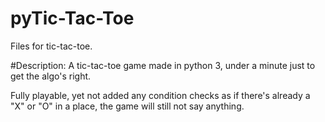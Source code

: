 # pyTic-Tac-Toe
Files for tic-tac-toe.

#Description:
A tic-tac-toe game made in python 3, under a minute just to get the algo's right.

Fully playable, yet not added any condition checks as if there's already a "X" or "O" in a place, the game will still not say anything.
